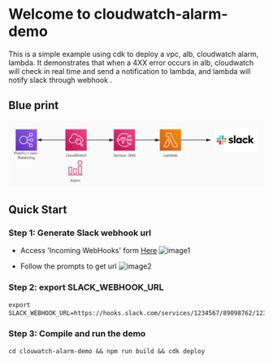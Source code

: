 # Welcome to cloudwatch-alarm-demo

This is a simple example using cdk to deploy a vpc, alb, cloudwatch alarm, lambda. It demonstrates that when a 4XX error occurs in alb, cloudwatch will check in real time and send a notification to lambda, and lambda will notify slack through webhook .

## Blue print
![image1](./asset/image/blueprint.jpg) 

## Quick Start
### Step 1: Generate Slack webhook url
* Access 'Incoming WebHooks' form [Here](https://slack.com/apps/A0F7XDUAZ-incoming-webhooks)
![image1](./asset/B8CDFC8F-2FD1-440E-B6AC-4E9398EB3497.png)   

* Follow the prompts to get url
![image2](./asset/7472EA7D-5E66-41D8-9C29-3DC8361372B4.png)    

### Step 2: export SLACK_WEBHOOK_URL
```shell
export SLACK_WEBHOOK_URL=https://hooks.slack.com/services/1234567/89098762/12345678abcdefghi
```

### Step 3: Compile and run the demo
```shell
cd clouwatch-alarm-demo && npm run build && cdk deploy
```